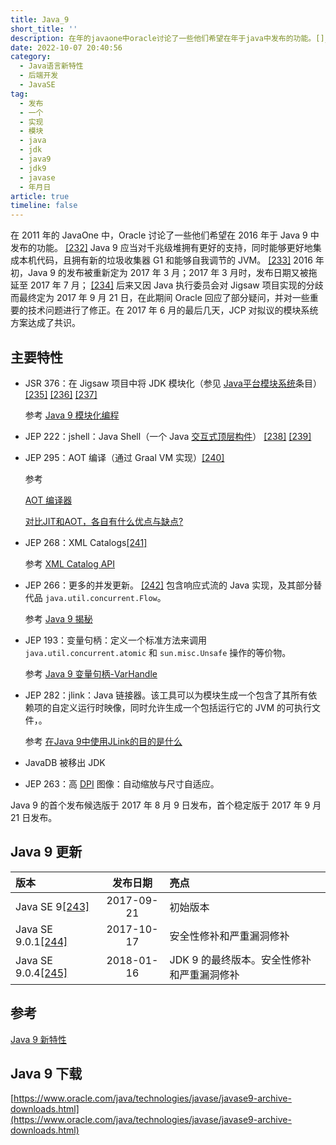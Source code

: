 ```yaml
---
title: Java_9
short_title: ''
description: 在年的javaone中oracle讨论了一些他们希望在年于java中发布的功能。[]java应当对千兆级堆拥有更好的支持同时能够更好地集成本机代码且拥有新的垃圾收集器g和能够自我调节的jvm。[]年初java的发布被重新定为年月_年月时发布日期又被拖延至年月_[]后来又因java执行委员会对jigsaw项目实现的分歧而最终定为年月日在此期间oracle回应了部分疑问并对一些重要的技术问题进行了修正。在年月的最后几天jcp对拟议的模块系统方案达成了共识。主要特性jsr_在jigsaw项目中将jdk模块化（参
date: 2022-10-07 20:40:56
category:
  - Java语言新特性
  - 后端开发
  - JavaSE
tag:
  - 发布
  - 一个
  - 实现
  - 模块
  - java
  - jdk
  - java9
  - jdk9
  - javase
  - 年月日
article: true
timeline: false
---
```

在 2011 年的 JavaOne 中，Oracle 讨论了一些他们希望在 2016 年于 Java 9 中发布的功能。 [[232]](https://zh.wikipedia.org/zh-cn/Java%E7%89%88%E6%9C%AC%E6%AD%B7%E5%8F%B2#cite_note-232) Java 9 应当对千兆级堆拥有更好的支持，同时能够更好地集成本机代码，且拥有新的垃圾收集器 G1 和能够自我调节的 JVM。 [[233]](https://zh.wikipedia.org/zh-cn/Java%E7%89%88%E6%9C%AC%E6%AD%B7%E5%8F%B2#cite_note-233) 2016 年初，Java 9 的发布被重新定为 2017 年 3 月；2017 年 3 月时，发布日期又被拖延至 2017 年 7 月； [[234]](https://zh.wikipedia.org/zh-cn/Java%E7%89%88%E6%9C%AC%E6%AD%B7%E5%8F%B2#cite_note-234) 后来又因 Java 执行委员会对 Jigsaw 项目实现的分歧而最终定为 2017 年 9 月 21 日，在此期间 Oracle 回应了部分疑问，并对一些重要的技术问题进行了修正。在 2017 年 6 月的最后几天，JCP 对拟议的模块系统方案达成了共识。

## 主要特性

* JSR 376：在 Jigsaw 项目中将 JDK 模块化（参见 [Java平台模块系统](https://zh.wikipedia.org/w/index.php?title=Java%E5%B9%B3%E5%8F%B0%E6%A8%A1%E5%9D%97%E7%B3%BB%E7%BB%9F&action=edit&redlink=1 "Java平台模块系统（页面不存在）")条目） [[235]](https://zh.wikipedia.org/zh-cn/Java%E7%89%88%E6%9C%AC%E6%AD%B7%E5%8F%B2#cite_note-Jigsaw-235)  [[236]](https://zh.wikipedia.org/zh-cn/Java%E7%89%88%E6%9C%AC%E6%AD%B7%E5%8F%B2#cite_note-236) [[237]](https://zh.wikipedia.org/zh-cn/Java%E7%89%88%E6%9C%AC%E6%AD%B7%E5%8F%B2#cite_note-237)

  参考 [Java 9 模块化编程](https://segmentfault.com/a/1190000037559624)
* JEP 222：jshell：Java Shell（一个 Java [交互式顶层构件](https://zh.wikipedia.org/wiki/%E8%AF%BB%E5%8F%96%EF%B9%A3%E6%B1%82%E5%80%BC%EF%B9%A3%E8%BE%93%E5%87%BA%E5%BE%AA%E7%8E%AF "读取﹣求值﹣输出循环")） [[238]](https://zh.wikipedia.org/zh-cn/Java%E7%89%88%E6%9C%AC%E6%AD%B7%E5%8F%B2#cite_note-238) [[239]](https://zh.wikipedia.org/zh-cn/Java%E7%89%88%E6%9C%AC%E6%AD%B7%E5%8F%B2#cite_note-239)
* JEP 295：AOT 编译（通过 Graal VM 实现）[[240]](https://zh.wikipedia.org/zh-cn/Java%E7%89%88%E6%9C%AC%E6%AD%B7%E5%8F%B2#cite_note-240)

  参考

  [AOT 编译器](https://www.ibm.com/docs/zh/sdk-java-technology/7?topic=components-aot-compiler)​

  [对比JIT和AOT，各自有什么优点与缺点?](https://www.zhihu.com/question/23874627)​
* JEP 268：XML Catalogs[[241]](https://zh.wikipedia.org/zh-cn/Java%E7%89%88%E6%9C%AC%E6%AD%B7%E5%8F%B2#cite_note-241)

  参考 [XML Catalog API](https://docs.oracle.com/javase/9/core/xml-catalog-api1.htm#JSCOR-GUID-96D2C9AC-641A-4BDB-BB08-9FA04358A6F4)
* JEP 266：更多的并发更新。 [[242]](https://zh.wikipedia.org/zh-cn/Java%E7%89%88%E6%9C%AC%E6%AD%B7%E5%8F%B2#cite_note-242) 包含响应式流的 Java 实现，及其部分替代品 `java.util.concurrent.Flow`。

  参考 [Java 9 揭秘](https://www.cnblogs.com/IcanFixIt/p/7245377.html)
* JEP 193：变量句柄：定义一个标准方法来调用 `java.util.concurrent.atomic` 和 `sun.misc.Unsafe` 操作的等价物。

  参考 [Java 9 变量句柄-VarHandle](https://www.cnblogs.com/loveLands/articles/14018768.html)
* JEP 282：jlink：Java 链接器。该工具可以为模块生成一个包含了其所有依赖项的自定义运行时映像，同时允许生成一个包括运行它的 JVM 的可执行文件，。

  参考 [在Java 9中使用JLink的目的是什么](https://www.cainiaojc.com/note/qa03zx.html)
* JavaDB 被移出 JDK
* JEP 263：高 [DPI](https://zh.wikipedia.org/wiki/%E6%AF%8F%E8%8B%B1%E5%AF%B8%E5%83%8F%E7%B4%A0 "每英寸像素") 图像：自动缩放与尺寸自适应。

Java 9 的首个发布候选版于 2017 年 8 月 9 日发布，首个稳定版于 2017 年 9 月 21 日发布。

## Java 9 更新

|版本|发布日期|亮点|
| :-------------| :--------: | :-----------------------------------------|
|Java SE 9[[243]](https://zh.wikipedia.org/zh-cn/Java版本歷史#cite_note-243)|2017-09-21|初始版本|
|Java SE 9.0.1[[244]](https://zh.wikipedia.org/zh-cn/Java版本歷史#cite_note-244)|2017-10-17|安全性修补和严重漏洞修补|
|Java SE 9.0.4[[245]](https://zh.wikipedia.org/zh-cn/Java版本歷史#cite_note-245)|2018-01-16|JDK 9 的最终版本。安全性修补和严重漏洞修补|

## 参考

[Java 9 新特性](https://www.wdbyte.com/2020/02/jdk/jdk9-feature/)

## Java 9 下载

[https://www.oracle.com/java/technologies/javase/javase9-archive-downloads.html](https://www.oracle.com/java/technologies/javase/javase9-archive-downloads.html)